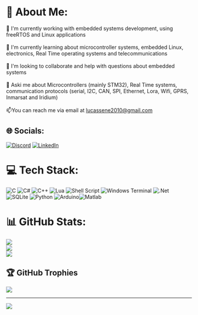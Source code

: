 # 💫 About Me:
🔭 I'm currently working with embedded systems development, using freeRTOS and Linux applications<br><br>🌱 I'm currently learning about microcontroller systems, embedded Linux, electronics, Real Time operating systems and telecommunications<br><br>👯 I'm looking to collaborate and help with questions about embedded systems<br><br>💬 Aski me about Microcontrollers (mainly STM32), Real Time systems, communication protocols (serial, I2C, CAN, SPI, Ethernet, Lora, Wifi, GPRS, Inmarsat and Iridium)<br><br>📫You can reach me via email at lucassene2010@gmail.com


## 🌐 Socials:
[![Discord](https://img.shields.io/badge/Discord-%237289DA.svg?logo=discord&logoColor=white)](https://discord.gg/lucashenriqueribeirogomes) [![LinkedIn](https://img.shields.io/badge/LinkedIn-%230077B5.svg?logo=linkedin&logoColor=white)](https://linkedin.com/in/lucas-hgomes) 

# 💻 Tech Stack:
![C](https://img.shields.io/badge/c-%2300599C.svg?style=for-the-badge&logo=c&logoColor=white) ![C#](https://img.shields.io/badge/c%23-%23239120.svg?style=for-the-badge&logo=csharp&logoColor=white) ![C++](https://img.shields.io/badge/c++-%2300599C.svg?style=for-the-badge&logo=c%2B%2B&logoColor=white) ![Lua](https://img.shields.io/badge/lua-%232C2D72.svg?style=for-the-badge&logo=lua&logoColor=white) ![Shell Script](https://img.shields.io/badge/shell_script-%23121011.svg?style=for-the-badge&logo=gnu-bash&logoColor=white) ![Windows Terminal](https://img.shields.io/badge/Windows%20Terminal-%234D4D4D.svg?style=for-the-badge&logo=windows-terminal&logoColor=white) ![.Net](https://img.shields.io/badge/.NET-5C2D91?style=for-the-badge&logo=.net&logoColor=white) ![SQLite](https://img.shields.io/badge/sqlite-%2307405e.svg?style=for-the-badge&logo=sqlite&logoColor=white) ![Python](https://img.shields.io/badge/python-3670A0?style=for-the-badge&logo=python&logoColor=ffdd54) ![Arduino](https://img.shields.io/badge/-Arduino-00979D?style=for-the-badge&logo=Arduino&logoColor=white)![Matlab](https://img.shields.io/badge/-Matlab-FFA500?style=for-the-badge)
# 📊 GitHub Stats:
![](https://github-readme-stats.vercel.app/api?username=Lucassene2010&theme=dark&hide_border=false&include_all_commits=false&count_private=false)<br/>
![](https://github-readme-streak-stats.herokuapp.com/?user=Lucassene2010&theme=dark&hide_border=false)<br/>
![](https://github-readme-stats.vercel.app/api/top-langs/?username=Lucassene2010&theme=dark&hide_border=false&include_all_commits=false&count_private=false&layout=compact)

## 🏆 GitHub Trophies
![](https://github-profile-trophy.vercel.app/?username=Lucassene2010&theme=radical&no-frame=false&no-bg=true&margin-w=4)

---
[![](https://visitcount.itsvg.in/api?id=Lucassene2010&icon=0&color=0)](https://visitcount.itsvg.in)

<!-- Proudly created with GPRM ( https://gprm.itsvg.in ) -->
